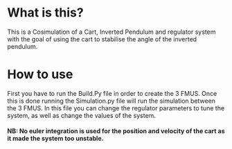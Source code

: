 # What is this?
This is a Cosimulation of a Cart, Inverted Pendulum and regulator system with the goal of using the cart to stabilise the angle of the inverted pendulum. 

# How to use

First you have to run the Build.Py file in order to create the 3 FMUS.
Once this is done running the Simulation.py file will run the simulation between the 3 FMUS. In this file you can
change the regulator parameters to tune the system, as well as change the values of the system. 

#### NB: No euler integration is used for the position and velocity of the cart as it made the system too unstable. 
